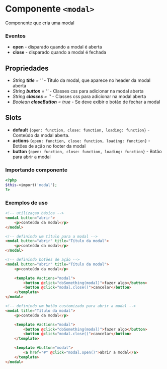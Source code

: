 # Componente `<modal>`
Componente que cria uma modal

### Eventos
- **open** - disparado quando a modal é aberta
- **close** - disparado quando a modal é fechada
  
## Propriedades
- *String **title** = ''* - Título da modal, que aparece no header da modal aberta
- *String **button** = ''* - Classes css para adicionar na modal aberta
- *String **classes** = ''* - Classes css para adicionar na modal aberta
- *Boolean **closeButton** = true* - Se deve exibir o botão de fechar a modal

## Slots
- **default** `{open: function, close: function, loading: function}` - Conteúdo da modal aberta.
- **actions** `{open: function, close: function, loading: function}` - Botões de ação no footer da modal
- **button** `{open: function, close: function, loading: function}` - Botão para abrir a modal

### Importando componente
```PHP
<?php 
$this->import('modal');
?>
```
### Exemplos de uso
```HTML
<!-- utilizaçao básica -->
<modal button="abrir">
    <p>conteúdo da modal</p>
</modal>

<!-- definindo um título para a modal -->
<modal button="abrir" title="Título da modal">
    <p>conteúdo da modal</p>
</modal>

<!-- definindo botões de ação -->
<modal button="abrir" title="Título da modal">
    <p>conteúdo da modal</p>

    <template #actions="modal">
        <button @click="doSomething(modal)">fazer algo</button>
        <button @click="modal.close()">cancelar</button>
    </template>
</modal>

<!-- definindo um botão customizado para abrir a modal -->
<modal title="Título da modal">
    <p>conteúdo da modal</p>

    <template #actions="modal">
        <button @click="doSomething(modal)">fazer algo</button>
        <button @click="modal.close()">cancelar</button>
    </template>

    <template #button="modal">
        <a href="#" @click="modal.open()">abrir a modal</a>
    </template>
</modal>